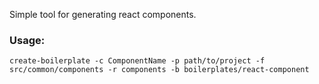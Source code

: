 Simple tool for generating react components.

### Usage:

	create-boilerplate -c ComponentName -p path/to/project -f src/common/components -r components -b boilerplates/react-component
